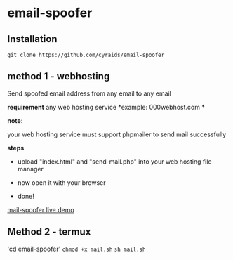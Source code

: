 # email-spoofer

## Installation
`git clone https://github.com/cyraids/email-spoofer`

## method 1 - webhosting

Send spoofed email address from any email to any email

**requirement**
any web hosting service
*example: 000webhost.com *

**note:** 

your web hosting service must support phpmailer to send mail successfully</p>


**steps**

- upload "index.html" and "send-mail.php" into your web hosting file manager

- now open it with your browser

- done!

[mail-spoofer live demo](http://cyraids.000webhostapp.com/p/tools/mailspoofer/)

## Method 2 - termux

'cd email-spoofer'
`chmod +x mail.sh`
`sh mail.sh`
